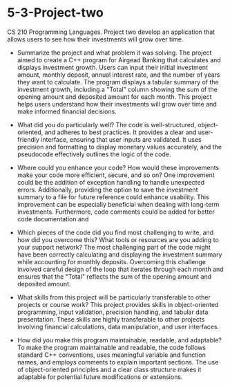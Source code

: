 # 5-3-Project-two
CS 210 Programming Languages. Project two develop an application that allows users to see how their investments will grow over time.

- Summarize the project and what problem it was solving.
The project aimed to create a C++ program for Airgead Banking that calculates and displays investment growth. Users can input their initial investment amount, monthly deposit, annual interest rate, and the number of years they want to calculate. The program displays a tabular summary of the investment growth, including a "Total" column showing the sum of the opening amount and deposited amount for each month. This project helps users understand how their investments will grow over time and make informed financial decisions.

- What did you do particularly well?
The code is well-structured, object-oriented, and adheres to best practices. It provides a clear and user-friendly interface, ensuring that user inputs are validated. It uses precision and formatting to display monetary values accurately, and the pseudocode effectively outlines the logic of the code.

- Where could you enhance your code? How would these improvements make your code more efficient, secure, and so on?
One improvement could be the addition of exception handling to handle unexpected errors. Additionally, providing the option to save the investment summary to a file for future reference could enhance usability. This improvement can be especially beneficial when dealing with long-term investments. Furthermore, code comments could be added for better code documentation and 

- Which pieces of the code did you find most challenging to write, and how did you overcome this? What tools or resources are you adding to your support network?
The most challenging part of the code might have been correctly calculating and displaying the investment summary while accounting for monthly deposits. Overcoming this challenge involved careful design of the loop that iterates through each month and ensures that the "Total" reflects the sum of the opening amount and deposited amount.

- What skills from this project will be particularly transferable to other projects or course work?
This project provides skills in object-oriented programming, input validation, precision handling, and tabular data presentation. These skills are highly transferable to other projects involving financial calculations, data manipulation, and user interfaces.

- How did you make this program maintainable, readable, and adaptable?
To make the program maintainable and readable, the code follows standard C++ conventions, uses meaningful variable and function names, and employs comments to explain important sections. The use of object-oriented principles and a clear class structure makes it adaptable for potential future modifications or extensions.
